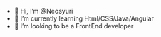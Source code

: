 - 👋 Hi, I’m @Neosyuri
- 🌱 I’m currently learning Html/CSS/Java/Angular
- 💞️ I’m looking to be a FrontEnd developer
 

<!---
Neosyuri/Neosyuri is a ✨ special ✨ repository because its `README.md` (this file) appears on your GitHub profile.
You can click the Preview link to take a look at your changes.
--->
